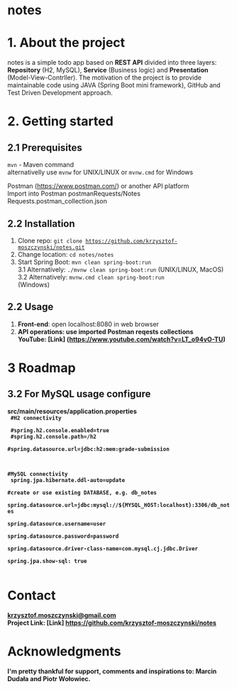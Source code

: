 # notes
# 1. About the project
notes is a simple todo app based on <strong>REST API</strong> divided into three layers: <strong>Repository</strong> (H2, MySQL), <strong>Service</strong> (Business logic) and <strong>Presentation</strong> (Model-View-Contrller). The motivation of the project is to provide maintainable code using JAVA (Spring Boot mini framework), GitHub and Test Driven Development approach.

# 2. Getting started 
## 2.1 Prerequisites 
<code>mvn</code> - Maven command <br> 
alternativelly use <code>mvnw</code> for UNIX/LINUX or <code>mvnw.cmd</code> for Windows<br> 

Postman (https://www.postman.com/) or another API platform <br> 
Import into Postman postmanRequests/Notes Requests.postman_collection.json<br> 

## 2.2 Installation
1. Clone repo: <code>git clone https://github.com/krzysztof-moszczynski/notes.git</code><br> 
2. Change location: <code>cd notes/notes</code><br> 
3. Start Spring Boot: <code>mvn clean spring-boot:run</code><br> 
3.1 Alternatively: <code>./mvnw clean spring-boot:run</code> (UNIX/LINUX, MacOS)<br> 
3.2 Alternatively: <code>mvnw.cmd clean spring-boot:run </code>(Windows)<br> 

## 2.2 Usage
1. <strong>Front-end</strong>: open localhost:8080 in web browser<br>
2. <strong>API operations<strong>: use imported Postman reqests collections<br>
YouTube: [Link] (https://www.youtube.com/watch?v=LT_o94vO-TU)<br>

# 3 Roadmap
## 3.2 For MySQL usage configure
src/main/resources/application.properties<br>
<code>
\#H2 connectivity <br>
\#spring.h2.console.enabled=true<br>
\#spring.h2.console.path=/h2<br>
\#spring.datasource.url=jdbc:h2:mem:grade-submission<br>

\#MySQL connectivity<br>
spring.jpa.hibernate.ddl-auto=update<br>
\#create or use existing DATABASE, e.g. db_notes <br>
spring.datasource.url=jdbc:mysql://${MYSQL_HOST:localhost}:3306/db_notes<br>
spring.datasource.username=user<br>
spring.datasource.password=password<br>
spring.datasource.driver-class-name=com.mysql.cj.jdbc.Driver<br>
spring.jpa.show-sql: true<br>
</code>

# Contact
<krzysztof.moszczynski@gmail.com> <br>
Project Link: [Link] https://github.com/krzysztof-moszczynski/notes

# Acknowledgments
I'm pretty thankful for support, comments and inspirations to: Marcin Dudała and Piotr Wołowiec.
